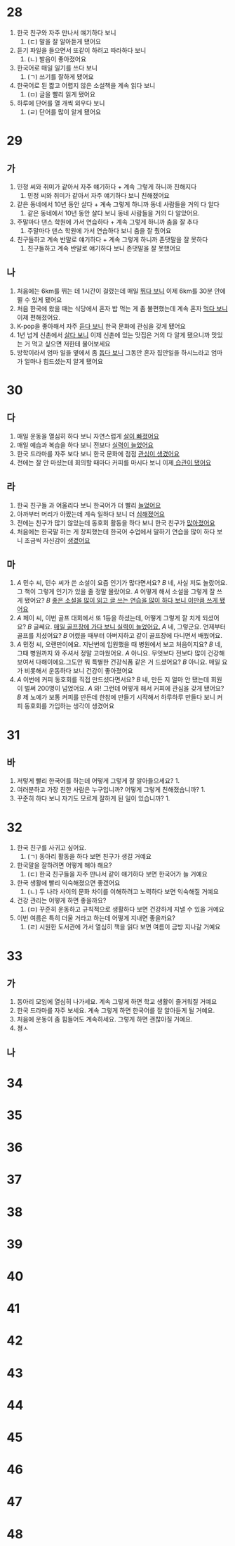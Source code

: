 # 28
1. 한국 친구와 자주 만나서 얘기하다 보니 
	1. (ㄷ) 말을 잘 알아듣게 됐어요
2. 듣기 파일을 들으면서 또같이 하려고 따라하다 보니
	1. (ㄴ) 발음이 좋아졌어요
3. 한국어로 매일 일기를 쓰다 보니
	1. (ㄱ) 쓰기를 잘하게 됐어요
4. 한국어로 된 짧고 어렵지 않은 소설책을 계속 읽다 보니
	1. (ㅁ) 글을 빨리 읽게 됐어요
5. 하루에 단어를 열 개씩 외우다 보니
	1. (ㄹ) 단어를 많이 알게 됐어요
# 29
## 가
1. 민정 씨와 취미가 같아서 자주 얘기하다 + 계속 그렇게 하니까 친해지다
	1. 민정 씨와 취미가 같아서 자주 얘기하다 보니 친해졌어요
2. 같은 동네에서 10년 동안 살다 + 계속 그렇게 하니까 동네 사람들을 거의 다 알다
	1. 같은 동네에서 10년 동안 살다 보니 동네 사람들을 거의 다 알았어요.
3. 주말마다 댄스 학원에 가서 연습하다 + 계속 그렇게 하니까 춤을 잘 추다
	1. 주말마다 댄스 학원에 가서 연습하다 보니 춤을 잘 췄어요
4. 친구들하고 계속 반말로 얘기하다 + 계속 그렇게 하니까 존댓말을 잘 못하다
	1. 친구들하고 계속 반말로 얘기하다 보니 존댓말을 잘 못했어요
## 나
1. 처음에는 6km를 뛰는 데 1시간이 걸렸는데 매일 <u>뛰다 보니</u> 이제 6km를 30분 안에 뛸 수 있게 됐어요
2. 처음 한국에 왔을 때는 식당에서 혼자 밥 먹는 게 좀 불편했는데 계속 혼자 <u>먹다 보니</u> 이제 편해졌어요.
3. K-pop을 좋아해서 자주 <u>듣다 보니</u> 한국 문화에 관심을 갖게 됐어요
4. 1년 넘게 신촌에서 <u>살다 보니</u> 이제 신촌에 있는 맛집은 거의 다 알게 됐으니까 맛있는 거 먹고 싶으면 저한테 물어보세요
5. 방학이라서 엄마 일을 옆에서 좀 <u>돕다 보니</u> 그동안 혼자 집안일을 하시느라고 엄마가 얼마나 힘드셨는지 알게 됐어요
# 30
## 다
1. 매일 운동을 열심히 하다 보니 자연스럽게 <u>살이 빠졌어요</u>
2. 매일 예습과 복습을 하다 보니 전보다 <u>실력이 늘었어요</u>
3. 한국 드라마를 자주 보다 보니 한국 문화에 점점 <u>관심이 생겼어요</u>
4. 전에는 잘 안 마셨는데 회의할 때마다 커피를 마시다 보니 이제<u> 습관이 됐어요</u>
## 라
1. 한국 친구들 과 어울리다 보니 한국어가 더 빨리 <u>늘었어요</u>
2. 아까부터 머리가 아팠는데 계속 일하다 보니 더 <u>심해졌어요</u>
3. 전에는 친구가 많기 않았는데 동호회 활동을 하다 보니 한국 친구가 <u>많아졌어요</u>
4. 처음에는 한국말 하는 게 창피했는데 한국어 수업에서 말하기 연습을 많이 하다 보니 조금씩 자신감이 <u>생겼어요</u>
## 마
1.  *A* 민수 씨, 민수 씨가 쓴 소설이 요즘 인기가 많다면서요?
    *B* 네, 사실 저도 놀랐어요. 그 책이 그렇게 인기가 있을 줄 정말 몰랐어요.
    *A* 어떻게 해서 소설을 그렇게 잘 쓰게 됐어요?
    *B* <u>좋은 소설을 많이 읽고 글 쓰는 연습을 많이 하다 보니 이만큼 쓰게 됐어요</u>
2.  *A* 페이 씨, 이번 골프 대회에서 또 1등을 하셨는데, 어떻게 그렇게 잘 치게 되셨어요?
    *B* 글쎄요. <u>매일 골프장에 가다 보니 실력이 늘었어요.</u>
    *A* 네, 그렇군요. 언제부터 골프를 치셨어요?
    *B* 어렸을 때부터 아버지하고 같이 골프장에 다니면서 배웠어요.
3.  *A* 민정 씨, 오랜만이에요. 지난번에 입원했을 때 병원에서 보고 처음이지요?
    *B* 네, 그때 병원까지 와 주셔서 정말 고마웠어요.
    *A* 아니요. 무엇보다 전보다 많이 건강해 보여서 다해이에요.그도안 뭐 특별한 건강식품 같은 거 드셨어요?
    *B* 아니요. 매일 요가 비롯해서 운동하다 보니 건강이 좋아졌어요
4.  *A* 이번에 커피 동호회를 직접 만드셨다면서요?
    *B* 네, 만든 지 얼마 안 됐는데 회원이 벌써 200명이 넘었어요.
    *A* 와! 그런데 어떻게 해서 커피에 관심을 갖게 됐어요?
    *B* 제 노예가 보통 커피를 만든데 한참에 만들기 시작해서 하루하루 만들다 보니 커피 동호회를 가입하는 생각이 생겼어요
# 31
## 바
1. 저렇게 빨리 한국어를 하는데 어떻게 그렇게 잘 알아들으세요?
	1. 
2. 여러분하고 가장 친한 사람은 누구입니까? 어떻게 그렇게 친해졌습니까?
	1. 
3. 꾸준히 하다 보니 자기도 모르게 잘하게 된 일이 있습니까?
	1. 
# 32
1. 한국 친구를 사귀고 싶어요. 
	1. (ㄱ) 동아리 활동을 하다 보면 친구가 생길 거예요
2. 한국말을 잘하려면 어떻게 해야 해요?
	1. (ㄷ) 한국 친구들을 자주 만나서 같이 얘기하다 보면 한국어가 늘 거예요
3. 한국 생활에 빨리 익숙해졌으면 좋겠어요
	1. (ㄴ) 두 나라 사이의 문화 차이를 이해하려고 노력하다 보면 익숙해질 거예요
4. 건강 관리는 어떻게 하면 좋을까요?
	1. (ㅁ) 꾸준히 운동하고 규칙적으로 생활하다 보면 건강하게 지낼 수 있을 거예요
5. 이번 여름은 특히 더울 거라고 하는데 어떻게 지내면 좋을까요?
	1. (ㄹ) 시원한 도서관에 가서 열심히 책을 읽다 보면 여름이 금방 지나갈 거예요
# 33
## 가
1. 동아리 모임에 열심히 나가세요. 계속 그렇게 하면 학교 생활이 즐거워질 거예요
2. 한국 드라마를 자주 보세요. 계속 그렇게 하면 한국어를 잘 알아듣게 될 거예요.
3. 처음에 운동이 좀 힘들어도 계속하세요. 그렇게 하면 괜찮아질 거예요.
4. 쳥ㅅ
## 나
# 34
# 35
# 36
# 37
# 38
# 39
# 40
# 41
# 42
# 43
# 44
# 45
# 46
# 47
# 48